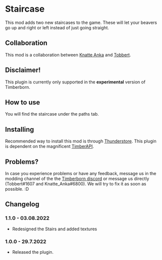 # Staircase

This mod adds two new staircases to the game. These will let your beavers go up and right or left instead of just going straight.

## Collaboration

This mod is a collaboration between [Knatte Anka](https://github.com/KnatteAnka) and [Tobbert](https://github.com/TobbyTheBobby).

## Disclaimer!

This plugin is currently only supported in the **experimental** version of Timberborn.

## How to use

You will find the staircase under the paths tab. 

## Installing

Recommended way to install this mod is through [Thunderstore](https://timberborn.thunderstore.io/). This plugin is dependent on the magnificent [TimberAPI](https://github.com/Timberborn-Modding-Central/TimberAPI).

## Problems?

In case you experience problems or have any feedback, message us in the modding channel of the the [Timberborn discord](https://discord.gg/mfbBF4cWpX) or message us directly (Tobbert#1607 and Knatte_Anka#6800). We will try to fix it as soon as possible. :D

## Changelog
### 1.1.0 - 03.08.2022
- Redesigned the Stairs and added textures

### 1.0.0 - 29.7.2022

- Released the plugin.
